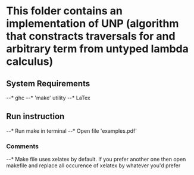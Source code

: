 # This folder contains an implementation of UNP (algorithm that constracts traversals for and arbitrary term from untyped lambda calculus)

## System Requirements
--* ghc
--* 'make' utility
--* LaTex

## Run instruction
--* Run make in terminal
--* Open file 'examples.pdf'

### Comments
--* Make file uses xelatex by default. If you prefer another one then open makefile and replace all occurence of xelatex by whatever you'd prefer